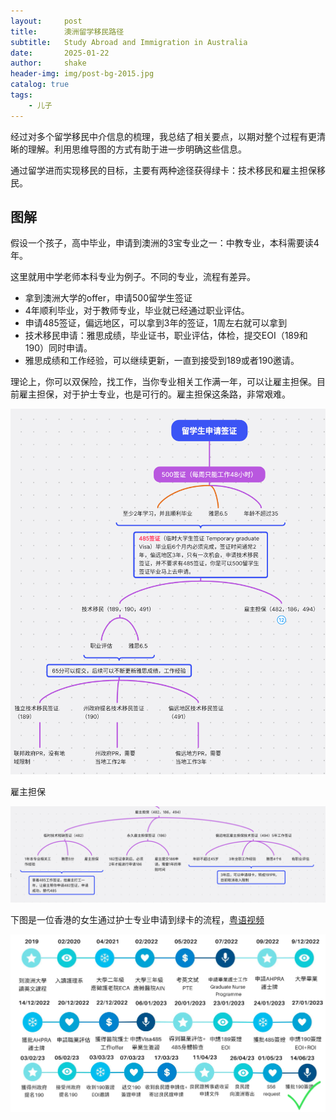 ```yaml
---
layout:     post
title:      澳洲留学移民路径
subtitle:   Study Abroad and Immigration in Australia
date:       2025-01-22
author:     shake
header-img: img/post-bg-2015.jpg
catalog: true
tags:
    - 儿子
---
```


经过对多个留学移民中介信息的梳理，我总结了相关要点，以期对整个过程有更清晰的理解。利用思维导图的方式有助于进一步明确这些信息。

通过留学进而实现移民的目标，主要有两种途径获得绿卡：技术移民和雇主担保移民。


## 图解

假设一个孩子，高中毕业，申请到澳洲的3宝专业之一：中教专业，本科需要读4年。


  
这里就用中学老师本科专业为例子。不同的专业，流程有差异。

* 拿到澳洲大学的offer，申请500留学生签证
* 4年顺利毕业，对于教师专业，毕业就已经通过职业评估。
* 申请485签证，偏远地区，可以拿到3年的签证，1周左右就可以拿到
* 技术移民申请：雅思成绩，毕业证书，职业评估，体检，提交EOI（189和190）同时申请。
* 雅思成绩和工作经验，可以继续更新，一直到接受到189或者190邀请。

理论上，你可以双保险，找工作，当你专业相关工作满一年，可以让雇主担保。目前雇主担保，对于护士专业，也是可行的。雇主担保这条路，非常艰难。

![189](/img/2025/feb/189.png "189")

雇主担保

![186](/img/2025/feb/186.png "186")

下图是一位香港的女生通过护士专业申请到绿卡的流程，[粤语视频](https://www.youtube.com/watch?v=rlCurBKxG4Y)

![190](/img/2025/feb/190.png "190")




